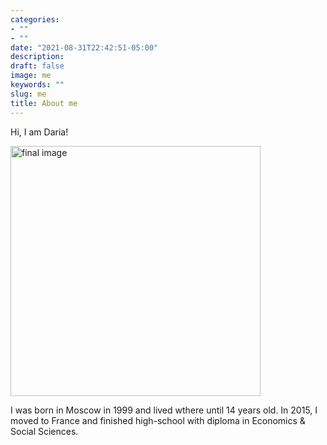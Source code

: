 ```yaml
---
categories:
- ""
- ""
date: "2021-08-31T22:42:51-05:00"
description: 
draft: false
image: me
keywords: ""
slug: me
title: About me
---
```


Hi, I am Daria!


<img src="/Users/dariagneusheva/Desktop/LBS Courses/Data Analytics/my_website/public/img.jpeg" alt="final image" width="400"/>

I was born in Moscow in 1999 and lived wthere until 14 years old. In 2015, I moved to France and finished high-school with diploma in Economics & Social Sciences.